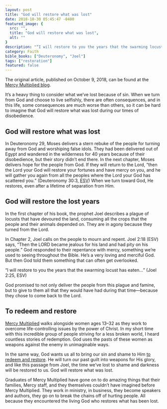 ```yaml
---
layout: post
title: "God will restore what was lost"
date: 2018-10-30 05:45:47 -0400
featured_image: {
  src: "",
  title: "God will restore what was lost",
  alt: ""
}
description: "“I will restore to you the years that the swarming locust has eaten…”"
category: Faith
bible_books: ["Deuteronomy", "Joel"]
tags: ["restoration"]
featured: false
---
```


<p class="note">The original article, published on October 9, 2018, can be found at the <a href="https://mercymultiplied.com/god-will-restore-what-was-lost/" target="_blank">Mercy Multiplied blog</a>.</p>

It’s a heavy thing to consider what we’ve lost because of sin. When we turn from God and choose to live selfishly, there are often consequences, and in this life, some consequences are much worse than others, so it can be hard to imagine that God will restore what was lost during our times of disobedience.

## God will restore what was lost

In Deuteronomy 29, Moses delivers a stern rebuke of the people for turning away from God and worshiping false idols. They had been delivered out of Egypt and wandered in the wilderness for 40 years because of their disobedience, but their story didn’t end there. In the next chapter, Moses delivers hope for the people from God. If they will return to the Lord, <q>then the Lord your God will restore your fortunes and have mercy on you, and he will gather you again from all the peoples where the Lord your God has scattered you.</q> (Deuteronomy 30:3, <abbr title="English Standard Version">ESV</abbr>) When we turn toward God, He restores, even after a lifetime of separation from Him.

## God will restore the lost years

In the first chapter of his book, the prophet Joel describes a plague of locusts that have devoured the land, consuming all the crops that the people and their animals depended on. They are in agony because they turned from the Lord.

In Chapter 2, Joel calls on the people to mourn and repent. Joel 2:18 (ESV) says, <q>Then the LORD became jealous for his land and had pity on his people.</q> God responded to their repentance with mercy, something we’re used to seeing throughout the Bible. He’s a very loving and merciful God. But then God told them something that can often get overlooked.

<q>I will restore to you the years that the swarming locust has eaten&hellip;</q> (Joel 2:25, ESV)

God promised to not only deliver the people from this plague and famine, but to give to them all that they would have had during that time&mdash;because they chose to come back to the Lord.

## To redeem and restore

[Mercy Multiplied](https://mercymultiplied.com/) walks alongside women ages 13&ndash;32 as they work to overcome life-controlling issues by the power of Christ. In my short time with this incredible group of people striving for a less broken world, I heard countless stories of redemption. God uses the pasts of these women as weapons against the enemy in unimaginable ways.

In the same way, God wants us all to bring our sin and shame to Him [to redeem and restore](https://mercymultiplied.com/2018/08/from-criminal-record-to-law-student/). He will turn our past guilt into weapons for His glory, and like this passage from Joel, the time we’ve lost to shame and darkness will be restored to us. God will restore what was lost.

Graduates of Mercy Multiplied have gone on to do amazing things that their families, Mercy staff, and they themselves couldn’t have imagined before Mercy Multiplied. They work in ministry, in business, they become speakers and authors, they go on to break the chains off of hurting people. All because they encountered the living God who restores what has been lost.